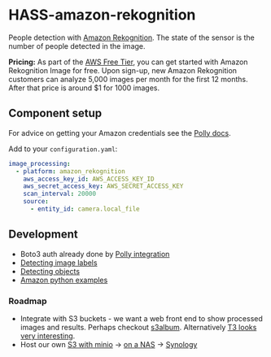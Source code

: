 # HASS-amazon-rekognition
People detection with [Amazon Rekognition](https://aws.amazon.com/rekognition/). The state of the sensor is the number of people detected in the image.

**Pricing:** As part of the [AWS Free Tier](https://aws.amazon.com/rekognition/pricing/), you can get started with Amazon Rekognition Image for free. Upon sign-up, new Amazon Rekognition customers can analyze 5,000 images per month for the first 12 months. After that price is around $1 for 1000 images.

## Component setup
For advice on getting your Amazon credentials see the [Polly docs](https://www.home-assistant.io/components/tts.amazon_polly/).

Add to your `configuration.yaml`:
```yaml
image_processing:
  - platform: amazon_rekognition
    aws_access_key_id: AWS_ACCESS_KEY_ID
    aws_secret_access_key: AWS_SECRET_ACCESS_KEY
    scan_interval: 20000
    source:
      - entity_id: camera.local_file
```

## Development
* Boto3 auth already done by [Polly integration](https://github.com/home-assistant/home-assistant/blob/master/homeassistant/components/tts/amazon_polly.py)
* [Detecting image labels](https://docs.aws.amazon.com/rekognition/latest/dg/labels-detect-labels-image.html)
* [Detecting objects](https://docs.aws.amazon.com/rekognition/latest/dg/images-s3.html)
* [Amazon python examples](https://github.com/awsdocs/amazon-rekognition-developer-guide/tree/master/code_examples/python_examples/image)

### Roadmap
* Integrate with S3 buckets - we want a web front end to show processed images and results. Perhaps checkout [s3album](https://github.com/toehio/s3album). Alternatively [T3 looks very interesting](https://github.com/quiltdata/t4).
* Host our own [S3 with minio](https://github.com/minio/minio) -> [on a NAS](https://docs.minio.io/docs/minio-gateway-for-nas.html) -> [Synology](https://github.com/minio/minio/issues/4210)
